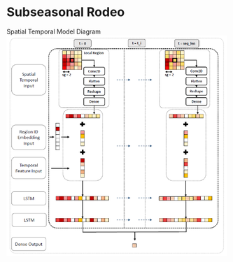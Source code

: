 # Subseasonal Rodeo

Spatial Temporal Model Diagram
![Spatial Temporal Model Diagram](spatial_temporal_model_diagram.png)
